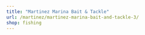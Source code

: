 ```yaml
---
title: "Martinez Marina Bait & Tackle"
url: /martinez/martinez-marina-bait-and-tackle-3/
shop: fishing
---
```

